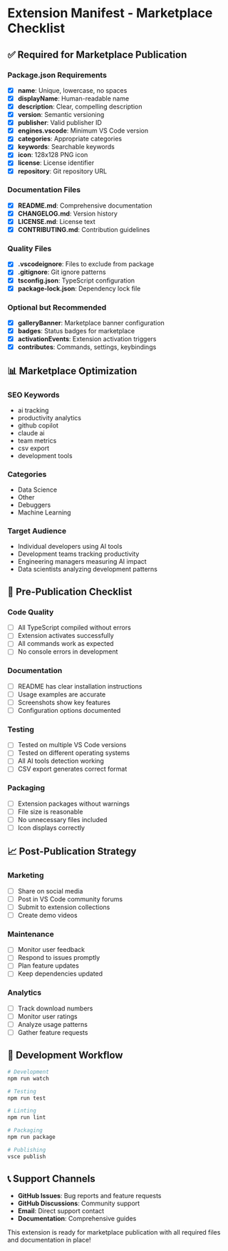 # Extension Manifest - Marketplace Checklist

## ✅ Required for Marketplace Publication

### Package.json Requirements
- [x] **name**: Unique, lowercase, no spaces
- [x] **displayName**: Human-readable name
- [x] **description**: Clear, compelling description
- [x] **version**: Semantic versioning
- [x] **publisher**: Valid publisher ID
- [x] **engines.vscode**: Minimum VS Code version
- [x] **categories**: Appropriate categories
- [x] **keywords**: Searchable keywords
- [x] **icon**: 128x128 PNG icon
- [x] **license**: License identifier
- [x] **repository**: Git repository URL

### Documentation Files
- [x] **README.md**: Comprehensive documentation
- [x] **CHANGELOG.md**: Version history
- [x] **LICENSE.md**: License text
- [x] **CONTRIBUTING.md**: Contribution guidelines

### Quality Files
- [x] **.vscodeignore**: Files to exclude from package
- [x] **.gitignore**: Git ignore patterns
- [x] **tsconfig.json**: TypeScript configuration
- [x] **package-lock.json**: Dependency lock file

### Optional but Recommended
- [x] **galleryBanner**: Marketplace banner configuration
- [x] **badges**: Status badges for marketplace
- [x] **activationEvents**: Extension activation triggers
- [x] **contributes**: Commands, settings, keybindings

## 📊 Marketplace Optimization

### SEO Keywords
- ai tracking
- productivity analytics
- github copilot
- claude ai
- team metrics
- csv export
- development tools

### Categories
- Data Science
- Other
- Debuggers
- Machine Learning

### Target Audience
- Individual developers using AI tools
- Development teams tracking productivity
- Engineering managers measuring AI impact
- Data scientists analyzing development patterns

## 🚀 Pre-Publication Checklist

### Code Quality
- [ ] All TypeScript compiled without errors
- [ ] Extension activates successfully
- [ ] All commands work as expected
- [ ] No console errors in development

### Documentation
- [ ] README has clear installation instructions
- [ ] Usage examples are accurate
- [ ] Screenshots show key features
- [ ] Configuration options documented

### Testing
- [ ] Tested on multiple VS Code versions
- [ ] Tested on different operating systems
- [ ] All AI tools detection working
- [ ] CSV export generates correct format

### Packaging
- [ ] Extension packages without warnings
- [ ] File size is reasonable
- [ ] No unnecessary files included
- [ ] Icon displays correctly

## 📈 Post-Publication Strategy

### Marketing
- [ ] Share on social media
- [ ] Post in VS Code community forums
- [ ] Submit to extension collections
- [ ] Create demo videos

### Maintenance
- [ ] Monitor user feedback
- [ ] Respond to issues promptly
- [ ] Plan feature updates
- [ ] Keep dependencies updated

### Analytics
- [ ] Track download numbers
- [ ] Monitor user ratings
- [ ] Analyze usage patterns
- [ ] Gather feature requests

## 🔧 Development Workflow

```bash
# Development
npm run watch

# Testing
npm run test

# Linting
npm run lint

# Packaging
npm run package

# Publishing
vsce publish
```

## 📞 Support Channels

- **GitHub Issues**: Bug reports and feature requests
- **GitHub Discussions**: Community support
- **Email**: Direct support contact
- **Documentation**: Comprehensive guides

This extension is ready for marketplace publication with all required files and documentation in place!
